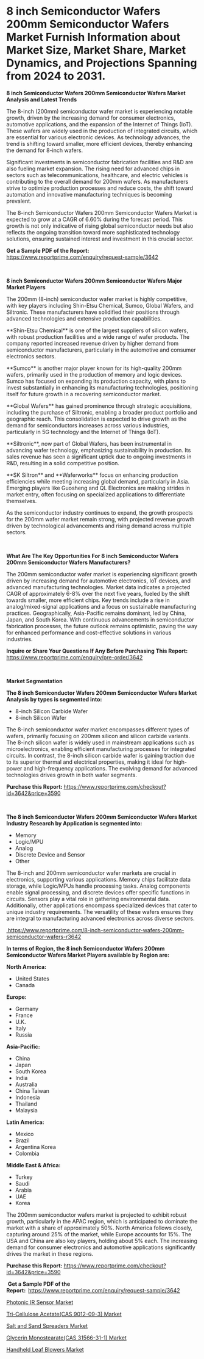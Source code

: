 <p><h1>8 inch Semiconductor Wafers 200mm Semiconductor Wafers Market Furnish Information about Market Size, Market Share, Market Dynamics, and Projections Spanning from 2024 to 2031.</h1></p><p><strong>8 inch Semiconductor Wafers 200mm Semiconductor Wafers Market Analysis and Latest Trends</strong></p>
<p><p>The 8-inch (200mm) semiconductor wafer market is experiencing notable growth, driven by the increasing demand for consumer electronics, automotive applications, and the expansion of the Internet of Things (IoT). These wafers are widely used in the production of integrated circuits, which are essential for various electronic devices. As technology advances, the trend is shifting toward smaller, more efficient devices, thereby enhancing the demand for 8-inch wafers.</p><p>Significant investments in semiconductor fabrication facilities and R&D are also fueling market expansion. The rising need for advanced chips in sectors such as telecommunications, healthcare, and electric vehicles is contributing to the overall demand for 200mm wafers. As manufacturers strive to optimize production processes and reduce costs, the shift toward automation and innovative manufacturing techniques is becoming prevalent.</p><p>The 8-inch Semiconductor Wafers 200mm Semiconductor Wafers Market is expected to grow at a CAGR of 6.60% during the forecast period. This growth is not only indicative of rising global semiconductor needs but also reflects the ongoing transition toward more sophisticated technology solutions, ensuring sustained interest and investment in this crucial sector.</p></p>
<p><strong>Get a Sample PDF of the Report:&nbsp;</strong> <a href="https://www.reportprime.com/enquiry/request-sample/3642?utm_campaign=62&utm_medium=2&utm_source=Github&utm_content=ia&utm_term=18102024&utm_id=8-inch-semiconductor-wafers-200mm-semiconductor-wafers">https://www.reportprime.com/enquiry/request-sample/3642</a></p>
<p>&nbsp;</p>
<p><strong>8 inch Semiconductor Wafers 200mm Semiconductor Wafers Major Market Players</strong></p>
<p><p>The 200mm (8-inch) semiconductor wafer market is highly competitive, with key players including Shin-Etsu Chemical, Sumco, Global Wafers, and Siltronic. These manufacturers have solidified their positions through advanced technologies and extensive production capabilities.</p><p>**Shin-Etsu Chemical** is one of the largest suppliers of silicon wafers, with robust production facilities and a wide range of wafer products. The company reported increased revenue driven by higher demand from semiconductor manufacturers, particularly in the automotive and consumer electronics sectors.</p><p>**Sumco** is another major player known for its high-quality 200mm wafers, primarily used in the production of memory and logic devices. Sumco has focused on expanding its production capacity, with plans to invest substantially in enhancing its manufacturing technologies, positioning itself for future growth in a recovering semiconductor market.</p><p>**Global Wafers** has gained prominence through strategic acquisitions, including the purchase of Siltronic, enabling a broader product portfolio and geographic reach. This consolidation is expected to drive growth as the demand for semiconductors increases across various industries, particularly in 5G technology and the Internet of Things (IoT).</p><p>**Siltronic**, now part of Global Wafers, has been instrumental in advancing wafer technology, emphasizing sustainability in production. Its sales revenue has seen a significant uptick due to ongoing investments in R&D, resulting in a solid competitive position.</p><p>**SK Siltron** and **Waferworks** focus on enhancing production efficiencies while meeting increasing global demand, particularly in Asia. Emerging players like Guosheng and QL Electronics are making strides in market entry, often focusing on specialized applications to differentiate themselves.</p><p>As the semiconductor industry continues to expand, the growth prospects for the 200mm wafer market remain strong, with projected revenue growth driven by technological advancements and rising demand across multiple sectors.</p></p>
<p>&nbsp;</p>
<p><strong>What Are The Key Opportunities For 8 inch Semiconductor Wafers 200mm Semiconductor Wafers Manufacturers?</strong></p>
<p><p>The 200mm semiconductor wafer market is experiencing significant growth driven by increasing demand for automotive electronics, IoT devices, and advanced manufacturing technologies. Market data indicates a projected CAGR of approximately 6-8% over the next five years, fueled by the shift towards smaller, more efficient chips. Key trends include a rise in analog/mixed-signal applications and a focus on sustainable manufacturing practices. Geographically, Asia-Pacific remains dominant, led by China, Japan, and South Korea. With continuous advancements in semiconductor fabrication processes, the future outlook remains optimistic, paving the way for enhanced performance and cost-effective solutions in various industries.</p></p>
<p><strong>Inquire or Share Your Questions If Any Before Purchasing This Report:</strong> <a href="https://www.reportprime.com/enquiry/pre-order/3642?utm_campaign=62&utm_medium=2&utm_source=Github&utm_content=ia&utm_term=18102024&utm_id=8-inch-semiconductor-wafers-200mm-semiconductor-wafers">https://www.reportprime.com/enquiry/pre-order/3642</a></p>
<p>&nbsp;</p>
<p><strong>Market Segmentation</strong></p>
<p><strong>The 8 inch Semiconductor Wafers 200mm Semiconductor Wafers Market Analysis by types is segmented into:</strong></p>
<p><ul><li>8-inch Silicon Carbide Wafer</li><li>8-inch Silicon Wafer</li></ul></p>
<p><p>The 8-inch semiconductor wafer market encompasses different types of wafers, primarily focusing on 200mm silicon and silicon carbide variants. The 8-inch silicon wafer is widely used in mainstream applications such as microelectronics, enabling efficient manufacturing processes for integrated circuits. In contrast, the 8-inch silicon carbide wafer is gaining traction due to its superior thermal and electrical properties, making it ideal for high-power and high-frequency applications. The evolving demand for advanced technologies drives growth in both wafer segments.</p></p>
<p><strong>Purchase this Report:&nbsp;</strong><a href="https://www.reportprime.com/checkout?id=3642&price=3590&utm_campaign=62&utm_medium=2&utm_source=Github&utm_content=ia&utm_term=18102024&utm_id=8-inch-semiconductor-wafers-200mm-semiconductor-wafers">https://www.reportprime.com/checkout?id=3642&price=3590</a></p>
<p>&nbsp;</p>
<p><strong>The 8 inch Semiconductor Wafers 200mm Semiconductor Wafers Market Industry Research by Application is segmented into:</strong></p>
<p><ul><li>Memory</li><li>Logic/MPU</li><li>Analog</li><li>Discrete Device and Sensor</li><li>Other</li></ul></p>
<p><p>The 8-inch and 200mm semiconductor wafer markets are crucial in electronics, supporting various applications. Memory chips facilitate data storage, while Logic/MPUs handle processing tasks. Analog components enable signal processing, and discrete devices offer specific functions in circuits. Sensors play a vital role in gathering environmental data. Additionally, other applications encompass specialized devices that cater to unique industry requirements. The versatility of these wafers ensures they are integral to manufacturing advanced electronics across diverse sectors.</p></p>
<p><a href="https://www.reportprime.com/8-inch-semiconductor-wafers-200mm-semiconductor-wafers-r3642?utm_campaign=62&utm_medium=2&utm_source=Github&utm_content=ia&utm_term=18102024&utm_id=8-inch-semiconductor-wafers-200mm-semiconductor-wafers">&nbsp;https://www.reportprime.com/8-inch-semiconductor-wafers-200mm-semiconductor-wafers-r3642</a></p>
<p><strong>In terms of Region, the 8 inch Semiconductor Wafers 200mm Semiconductor Wafers Market Players available by Region are:</strong></p>
<p>
    <p> <strong> North America: </strong>
        <ul>
            <li>United States</li>
            <li>Canada</li>
        </ul>
        </p> 
    <p> <strong> Europe: </strong>
        <ul>
            <li>Germany</li>
            <li>France</li>
            <li>U.K.</li>
            <li>Italy</li>
            <li>Russia</li>
        </ul>
        </p> 
    <p> <strong> Asia-Pacific: </strong>
        <ul>
            <li>China</li>
            <li>Japan</li>
            <li>South Korea</li>
            <li>India</li>
            <li>Australia</li>
            <li>China Taiwan</li>
            <li>Indonesia</li>
            <li>Thailand</li>
            <li>Malaysia</li>
        </ul>
        </p> 
    <p> <strong> Latin America: </strong>
        <ul>
            <li>Mexico</li>
            <li>Brazil</li>
            <li>Argentina Korea</li>
            <li>Colombia</li>
        </ul>
        </p> 
    <p> <strong> Middle East & Africa: </strong>
        <ul>
            <li>Turkey</li>
            <li>Saudi</li>
            <li>Arabia</li>
            <li>UAE</li>
            <li>Korea</li>
        </ul>
    </p>
    </p>
<p><p>The 200mm semiconductor wafers market is projected to exhibit robust growth, particularly in the APAC region, which is anticipated to dominate the market with a share of approximately 50%. North America follows closely, capturing around 25% of the market, while Europe accounts for 15%. The USA and China are also key players, holding about 5% each. The increasing demand for consumer electronics and automotive applications significantly drives the market in these regions.</p></p>
<p><strong>Purchase this Report: </strong><a href="https://www.reportprime.com/checkout?id=3642&price=3590&utm_campaign=62&utm_medium=2&utm_source=Github&utm_content=ia&utm_term=18102024&utm_id=8-inch-semiconductor-wafers-200mm-semiconductor-wafers">https://www.reportprime.com/checkout?id=3642&price=3590</a></p>
<p>&nbsp;<strong>Get a Sample PDF of the Report:&nbsp;&nbsp;</strong><a href="https://www.reportprime.com/enquiry/request-sample/3642?utm_campaign=62&utm_medium=2&utm_source=Github&utm_content=ia&utm_term=18102024&utm_id=8-inch-semiconductor-wafers-200mm-semiconductor-wafers">https://www.reportprime.com/enquiry/request-sample/3642</a></p>
<p><strong></strong></p>
<p><p><a href="https://github.com/abbiewimld/Market-Research-Report-List-1/blob/main/photonic-ir-sensor-market.md?utm_campaign=62&utm_medium=2&utm_source=Github&utm_content=ia&utm_term=18102024&utm_id=8-inch-semiconductor-wafers-200mm-semiconductor-wafers">Photonic IR Sensor Market</a></p><p><a href="https://www.linkedin.com/pulse/global-tri-cellulose-acetatecas-9012-09-3-market-opportunities-hhjoc?utm_campaign=62&utm_medium=2&utm_source=Github&utm_content=ia&utm_term=18102024&utm_id=8-inch-semiconductor-wafers-200mm-semiconductor-wafers">Tri-Cellulose Acetate(CAS 9012-09-3) Market</a></p><p><a href="https://issuu.com/reportprime-2/docs/salt-and-sand-spreaders-market-size_940cb98ca19aa8?utm_campaign=62&utm_medium=2&utm_source=Github&utm_content=ia&utm_term=18102024&utm_id=8-inch-semiconductor-wafers-200mm-semiconductor-wafers">Salt and Sand Spreaders Market</a></p><p><a href="https://www.linkedin.com/pulse/emerging-opportunities-challenges-global-glycerin-monostearatecas-lqwcc?utm_campaign=62&utm_medium=2&utm_source=Github&utm_content=ia&utm_term=18102024&utm_id=8-inch-semiconductor-wafers-200mm-semiconductor-wafers">Glycerin Monostearate(CAS 31566-31-1) Market</a></p><p><a href="https://issuu.com/reportprime-2/docs/handheld-leaf-blowers-market-size-2_2b8e165e2a1482?utm_campaign=62&utm_medium=2&utm_source=Github&utm_content=ia&utm_term=18102024&utm_id=8-inch-semiconductor-wafers-200mm-semiconductor-wafers">Handheld Leaf Blowers Market</a></p></p>